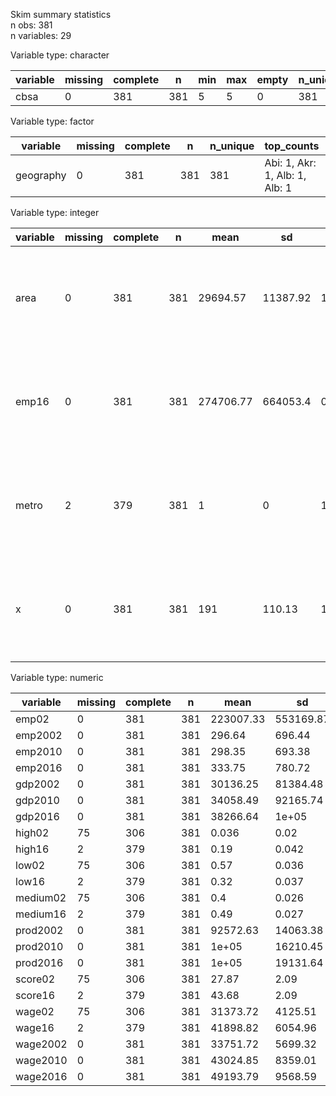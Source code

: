 Skim summary statistics  
 n obs: 381    
 n variables: 29    

Variable type: character

| variable | missing | complete |  n  | min | max | empty | n_unique |
|----------|---------|----------|-----|-----|-----|-------|----------|
|   cbsa   |    0    |   381    | 381 |  5  |  5  |   0   |   381    |

Variable type: factor

| variable  | missing | complete |  n  | n_unique |           top_counts           | ordered |
|-----------|---------|----------|-----|----------|--------------------------------|---------|
| geography |    0    |   381    | 381 |   381    | Abi: 1, Akr: 1, Alb: 1, Alb: 1 |  FALSE  |

Variable type: integer

| variable | missing | complete |  n  |   mean    |    sd    |  p0   |  p25  |  p50  |  p75  |  p100   |   hist   |
|----------|---------|----------|-----|-----------|----------|-------|-------|-------|-------|---------|----------|
|   area   |    0    |   381    | 381 | 29694.57  | 11387.92 | 10180 | 19740 | 29420 | 39740 |  49740  | <U+2587><U+2587><U+2587><U+2587><U+2587><U+2586><U+2587><U+2586> |
|  emp16   |    0    |   381    | 381 | 274706.77 | 664053.4 |   0   | 43520 | 83000 | 2e+05 | 8229570 | <U+2587><U+2581><U+2581><U+2581><U+2581><U+2581><U+2581><U+2581> |
|  metro   |    2    |   379    | 381 |     1     |    0     |   1   |   1   |   1   |   1   |    1    | <U+2581><U+2581><U+2581><U+2587><U+2581><U+2581><U+2581><U+2581> |
|    x     |    0    |   381    | 381 |    191    |  110.13  |   1   |  96   |  191  |  286  |   381   | <U+2587><U+2587><U+2587><U+2587><U+2587><U+2587><U+2587><U+2587> |

Variable type: numeric

| variable | missing | complete |  n  |   mean    |    sd     |    p0    |   p25    |   p50    |    p75    |    p100    |
|----------|---------|----------|-----|-----------|-----------|----------|----------|----------|-----------|------------|
|  emp02   |    0    |   381    | 381 | 223007.33 | 553169.87 |    0     |  29610   |  63090   |  168090   |  6670740   |
| emp2002  |    0    |   381    | 381 |  296.64   |  696.44   |  13.49   |  53.31   |  95.12   |  211.86   |  8558.38   |
| emp2010  |    0    |   381    | 381 |  298.35   |  693.38   |  19.84   |  55.06   |  97.08   |  220.61   |  8583.66   |
| emp2016  |    0    |   381    | 381 |  333.75   |  780.72   |  19.88   |  59.14   |  107.43  |   249.7   |  9529.85   |
| gdp2002  |    0    |   381    | 381 | 30136.25  | 81384.48  | 1431.37  |  4718.8  | 8835.59  | 20479.22  | 1090450.95 |
| gdp2010  |    0    |   381    | 381 | 34058.49  | 92165.74  | 2042.94  | 5324.38  | 10263.87 |  22815.3  | 1234042.64 |
| gdp2016  |    0    |   381    | 381 | 38266.64  |   1e+05   | 2203.31  | 5683.63  | 11282.3  | 24836.14  | 1358143.22 |
|  high02  |   75    |   306    | 381 |   0.036   |   0.02    |  0.0096  |  0.022   |  0.032   |   0.046   |    0.15    |
|  high16  |    2    |   379    | 381 |   0.19    |   0.042   |   0.11   |   0.16   |   0.19   |   0.22    |    0.38    |
|  low02   |   75    |   306    | 381 |   0.57    |   0.036   |   0.45   |   0.55   |   0.57   |   0.59    |    0.67    |
|  low16   |    2    |   379    | 381 |   0.32    |   0.037   |   0.19   |   0.29   |   0.31   |   0.33    |    0.47    |
| medium02 |   75    |   306    | 381 |    0.4    |   0.026   |   0.32   |   0.38   |   0.4    |   0.41    |    0.48    |
| medium16 |    2    |   379    | 381 |   0.49    |   0.027   |   0.39   |   0.47   |   0.49   |   0.51    |    0.57    |
| prod2002 |    0    |   381    | 381 | 92572.63  | 14063.38  | 67524.81 | 82631.02 | 89942.67 | 98868.14  | 178172.27  |
| prod2010 |    0    |   381    | 381 |   1e+05   | 16210.45  | 75792.96 | 91860.48 | 99085.87 | 110780.49 | 181737.66  |
| prod2016 |    0    |   381    | 381 |   1e+05   | 19131.64  | 77642.69 | 91250.43 | 98452.74 | 109787.44 |  286199.9  |
| score02  |   75    |   306    | 381 |   27.87   |   2.09    |  21.33   |  26.66   |  27.64   |   28.92   |    36.5    |
| score16  |    2    |   379    | 381 |   43.68   |   2.09    |  36.97   |  42.35   |  43.45   |   44.91   |   52.94    |
|  wage02  |   75    |   306    | 381 | 31373.72  |  4125.51  | 23194.79 | 28410.14 | 30960.07 | 33444.33  |  51839.88  |
|  wage16  |    2    |   379    | 381 | 41898.82  |  6054.96  | 31858.91 | 37795.34 | 41090.89 | 44539.18  |  77804.77  |
| wage2002 |    0    |   381    | 381 | 33751.72  |  5699.32  | 22766.57 | 29954.36 | 32793.18 | 36082.34  |  66025.63  |
| wage2010 |    0    |   381    | 381 | 43024.85  |  8359.01  | 31132.59 | 37607.7  | 40985.54 | 45821.37  |  92649.98  |
| wage2016 |    0    |   381    | 381 | 49193.79  |  9568.59  | 34206.27 | 43141.52 | 47319.66 | 52539.11  | 123345.26  |
